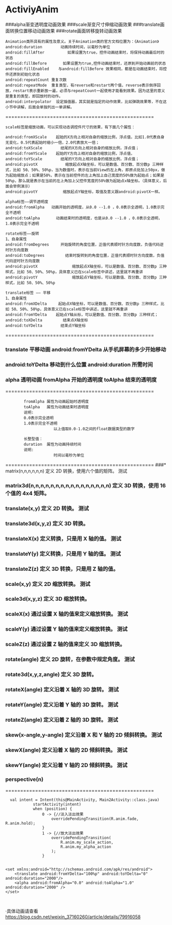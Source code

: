 # ActiviyAnim

###alpha渐变透明度动画效果
###scale渐变尺寸伸缩动画效果
###translate画面转换位置移动动画效果
###rotate画面转移旋转动画效果
```
Animation类所具有的属性及意义。关于Animation类的官方文档位置为：《Animation》
android:duration        动画持续时间，以毫秒为单位
android:fillAfter          如果设置为true，控件动画结束时，将保持动画最后时的状态
android:fillBefore       如果设置为true,控件动画结束时，还原到开始动画前的状态
android:fillEnabled    与android:fillBefore 效果相同，都是在动画结束时，将控件还原到初始化状态
android:repeatCount 重复次数
android:repeatMode	重复类型，有reverse和restart两个值，reverse表示倒序回放，restart表示重新放一遍，必须与repeatCount一起使用才能看到效果。因为这里的意义是重复的类型，即回放时的动作。
android:interpolator  设定插值器，其实就是指定的动作效果，比如弹跳效果等，不在这小节中讲解，后面会单独列出一单讲解。
```
 ==================================================
  ```
  scale标签是缩放动画，可以实现动态调控件尺寸的效果，有下面几个属性：

  android:fromXScale    起始的X方向上相对自身的缩放比例，浮点值，比如1.0代表自身无变化，0.5代表起始时缩小一倍，2.0代表放大一倍；
  android:toXScale        结尾的X方向上相对自身的缩放比例，浮点值；
  android:fromYScale    起始的Y方向上相对自身的缩放比例，浮点值，
  android:toYScale        结尾的Y方向上相对自身的缩放比例，浮点值；
  android:pivotX            缩放起点X轴坐标，可以是数值、百分数、百分数p 三种样式，比如 50、50%、50%p，当为数值时，表示在当前View的左上角，即原点处加上50px，做为起始缩放点；如果是50%，表示在当前控件的左上角加上自己宽度的50%做为起始点；如果是50%p，那么就是表示在当前的左上角加上父控件宽度的50%做为起始点x轴坐标。（具体意义，后面会举例演示）
  android:pivotY           缩放起点Y轴坐标，取值及意义跟android:pivotX一样。

  alpha标签——调节透明度
  android:fromAlpha   动画开始的透明度，从0.0 --1.0 ，0.0表示全透明，1.0表示完全不透明
  android:toAlpha       动画结束时的透明度，也是从0.0 --1.0 ，0.0表示全透明，1.0表示完全不透明

 rotate标签——旋转
 1、自身属性
 android:fromDegrees     开始旋转的角度位置，正值代表顺时针方向度数，负值代码逆时针方向度数
 android:toDegrees         结束时旋转到的角度位置，正值代表顺时针方向度数，负值代码逆时针方向度数
 android:pivotX               缩放起点X轴坐标，可以是数值、百分数、百分数p 三种样式，比如 50、50%、50%p，具体意义已在scale标签中讲述，这里就不再重讲
 android:pivotY               缩放起点Y轴坐标，可以是数值、百分数、百分数p 三种样式，比如 50、50%、50%p

 translate标签 —— 平移
 1、自身属性
 android:fromXDelta     起始点X轴坐标，可以是数值、百分数、百分数p 三种样式，比如 50、50%、50%p，具体意义已在scale标签中讲述，这里就不再重讲
 android:fromYDelta    起始点Y轴从标，可以是数值、百分数、百分数p 三种样式；
 android:toXDelta         结束点X轴坐标
 android:toYDelta        结束点Y轴坐标
  ```
  ==================================================
  ### translate 平移动画 android:fromYDelta 从手机屏幕的多少开始移动
  ### android:toYDelta 移动到什么位置  android:duration 所需时间
  ### alpha 透明动画   fromAlpha 开始的透明度  toAlpha 结束的透明度
   ==================================================
  ```  浮点型值：
          fromAlpha 属性为动画起始时透明度
          toAlpha   属性为动画结束时透明度
          说明:
          0.0表示完全透明
          1.0表示完全不透明
                       以上值取0.0-1.0之间的float数据类型的数字

          长整型值：
          duration  属性为动画持续时间
          说明:
                       时间以毫秒为单位
  ```
   ==================================================
  ###* matrix(n,n,n,n,n,n)	定义 2D 转换，使用六个值的矩阵。	测试
  ### matrix3d(n,n,n,n,n,n,n,n,n,n,n,n,n,n,n,n)	定义 3D 转换，使用 16 个值的 4x4 矩阵。
  ### translate(x,y)	定义 2D 转换。	测试
 ### translate3d(x,y,z)	定义 3D 转换。
  ### translateX(x)	定义转换，只是用 X 轴的值。	测试
  ### translateY(y)	定义转换，只是用 Y 轴的值。	测试
 ###  translateZ(z)	定义 3D 转换，只是用 Z 轴的值。
 ###  scale(x,y)	定义 2D 缩放转换。	测试
  ### scale3d(x,y,z)	定义 3D 缩放转换。
  ### scaleX(x)	通过设置 X 轴的值来定义缩放转换。	测试
 ###  scaleY(y)	通过设置 Y 轴的值来定义缩放转换。	测试
  ### scaleZ(z)	通过设置 Z 轴的值来定义 3D 缩放转换。
  ### rotate(angle)	定义 2D 旋转，在参数中规定角度。	测试
 ###  rotate3d(x,y,z,angle)	定义 3D 旋转。
  ### rotateX(angle)	定义沿着 X 轴的 3D 旋转。	测试
  ### rotateY(angle)	定义沿着 Y 轴的 3D 旋转。	测试
  ### rotateZ(angle)	定义沿着 Z 轴的 3D 旋转。	测试
  ### skew(x-angle,y-angle)	定义沿着 X 和 Y 轴的 2D 倾斜转换。	测试
  ### skewX(angle)	定义沿着 X 轴的 2D 倾斜转换。	测试
 ###  skewY(angle)	定义沿着 Y 轴的 2D 倾斜转换。	测试
 ###  perspective(n)
   ==================================================
```
  val intent = Intent(this@MainActivity, Main2Activity::class.java)
            startActivity(intent)
            when (position) {
                0 -> {//淡入淡出效果
                    overridePendingTransition(R.anim.fade, R.anim.hold);
                }
                1 -> {//放大淡出效果
                    overridePendingTransition(
                        R.anim.my_scale_action,
                        R.anim.my_alpha_action
                    );
                }


<set xmlns:android="http://schemas.android.com/apk/res/android">
	<translate android:fromYDelta="100%p" android:toYDelta="0" android:duration="2000"/>
	<alpha android:fromAlpha="0.0" android:toAlpha="1.0" android:duration="2000" />
</set>



```
·具体动画请查看 <https://blog.csdn.net/weixin_37160260/article/details/79916058>